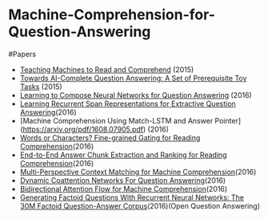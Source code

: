 # Machine-Comprehension-for-Question-Answering
#Papers
* [Teaching Machines to Read and Comprehend](http://papers.nips.cc/paper/5945-teaching-machines-to-read-and-comprehend.pdf) (2015)
* [Towards AI-Complete Question Answering: A Set of Prerequisite Toy Tasks](https://arxiv.org/pdf/1502.05698.pdf) (2015)
* [Learning to Compose Neural Networks for Question Answering](https://arxiv.org/pdf/1601.01705.pdf) (2016)
* [Learning Recurrent Span Representations for Extractive Question Answering](https://arxiv.org/pdf/1611.01436.pdf)(2016)
* [Machine Comprehension Using Match-LSTM and Answer Pointer] (https://arxiv.org/pdf/1608.07905.pdf) (2016)
* [Words or Characters? Fine-grained Gating for Reading Comprehension](https://arxiv.org/pdf/1611.01724.pdf)(2016)
* [End-to-End Answer Chunk Extraction and Ranking for Reading Comprehension](https://arxiv.org/pdf/1610.09996.pdf)(2016)
* [Multi-Perspective Context Matching for Machine Comprehension](https://arxiv.org/pdf/1612.04211.pdf)(2016)
* [Dynamic Coattention Networks For Question Answering](https://arxiv.org/pdf/1611.01604.pdf)(2016)
* [Bidirectional Attention Flow for Machine Comprehension](https://arxiv.org/pdf/1611.01603.pdf)(2016)
* [Generating Factoid Questions With Recurrent Neural Networks: The 30M Factoid Question-Answer Corpus](https://arxiv.org/pdf/1603.06807.pdf)(2016)(Open Question Answering)
